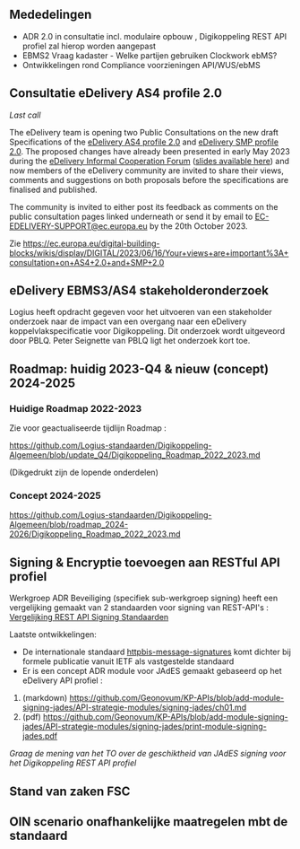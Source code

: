 
## Mededelingen

- ADR 2.0 in consultatie incl. modulaire opbouw , Digikoppeling REST API profiel zal hierop worden aangepast
- EBMS2 Vraag kadaster - Welke partijen gebruiken Clockwork ebMS?
-  Ontwikkelingen rond Compliance voorzieningen API/WUS/ebMS 


## Consultatie eDelivery AS4 profile 2.0                        

_Last call_

The eDelivery team is opening two Public Consultations on the new draft Specifications of the [eDelivery AS4 profile 2.0](https://ec.europa.eu/digital-building-blocks/wikis/x/NabXGw) and [eDelivery SMP profile 2.0](https://ec.europa.eu/digital-building-blocks/wikis/x/xqfXGw). The proposed changes have already been presented in early May 2023 during the [eDelivery Informal Cooperation Forum](https://ec.europa.eu/digital-building-blocks/wikis/x/Wi7ZJw) ([slides available here](https://europa.eu/!q6vcQG)) and now members of the eDelivery community are invited to share their views, comments and suggestions on both proposals before the specifications are finalised and published.  

The community is invited to either post its feedback as comments on the public consultation pages linked underneath or send it by email to EC-EDELIVERY-SUPPORT@ec.europa.eu by the 20th October 2023.

Zie https://ec.europa.eu/digital-building-blocks/wikis/display/DIGITAL/2023/06/16/Your+views+are+important%3A+consultation+on+AS4+2.0+and+SMP+2.0

## eDelivery EBMS3/AS4 stakeholderonderzoek 

Logius heeft opdracht gegeven voor het uitvoeren van een stakeholder onderzoek naar de impact van 
een overgang naar een eDelivery koppelvlakspecificatie voor Digikoppeling. Dit onderzoek wordt 
uitgeveord door PBLQ. Peter Seignette van PBLQ ligt het onderzoek kort toe.

## Roadmap: huidig 2023-Q4  & nieuw (concept) 2024-2025

### Huidige Roadmap 2022-2023
Zie voor geactualiseerde tijdlijn Roadmap :

https://github.com/Logius-standaarden/Digikoppeling-Algemeen/blob/update_Q4/Digikoppeling_Roadmap_2022_2023.md

(Dikgedrukt zijn de lopende onderdelen)

### Concept 2024-2025
https://github.com/Logius-standaarden/Digikoppeling-Algemeen/blob/roadmap_2024-2026/Digikoppeling_Roadmap_2022_2023.md

## Signing & Encryptie toevoegen aan RESTful API profiel	

Werkgroep ADR Beveiliging (specifiek sub-werkgroep signing) heeft een vergelijking gemaakt van 2 standaarden voor signing van REST-API's :
[Vergelijking REST API Signing Standaarden](https://geonovum.github.io/KP-APIs/publicaties/REST_API_Signing_Standaarden)

Laatste ontwikkelingen:
* De internationale standaard [httpbis-message-signatures](https://datatracker.ietf.org/doc/draft-ietf-httpbis-message-signatures/) komt dichter bij formele publicatie vanuit IETF als vastgestelde standaard
* Er is een concept ADR module voor JAdES gemaakt gebaseerd op het eDelivery API profiel : 

1.	(markdown) https://github.com/Geonovum/KP-APIs/blob/add-module-signing-jades/API-strategie-modules/signing-jades/ch01.md
2.	(pdf) https://github.com/Geonovum/KP-APIs/blob/add-module-signing-jades/API-strategie-modules/signing-jades/print-module-signing-jades.pdf

_Graag de mening van het TO over de geschiktheid van JAdES signing voor het Digikoppeling REST API profiel_


## Stand van zaken FSC 

## OIN scenario onafhankelijke maatregelen mbt de standaard  


